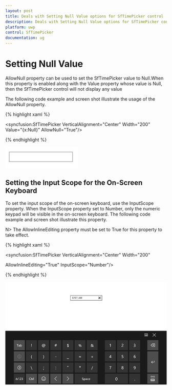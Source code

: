 ```yaml
---
layout: post
title: Deals with Setting Null Value options for SfTimePicker control 
description: Deals with Setting Null Value options for SfTimePicker control 
platform: uwp
control: SfTimePicker
documentation: ug
---
```


# Setting Null Value


AllowNull property can be used to set the SfTimePicker value to Null.When this property is enabled along with the Value property whose value is Null, then the SfTimePicker control will not display any value 

The following code example and screen shot illustrate the usage of the AllowNull property.


{% highlight xaml %}


<Grid Background="{StaticResource ApplicationPageBackgroundThemeBrush}">

<syncfusion:SfTimePicker VerticalAlignment="Center" Width="200" Value="{x:Null}" AllowNull="True"/>

</Grid>

{% endhighlight %}

![](Features_images/Features_img16.png)

## Setting the Input Scope for the On-Screen Keyboard

To set the input scope of the on-screen keyboard, use the InputScope property. When the InputScope property set to Number, only the numeric keypad will be visible in the on-screen keyboard. The following code example and screen shot illustrate this property.


N>  The AllowInlineEditing property must be set to True for this property to take effect.

{% highlight xaml %}


<Grid Background="{StaticResource ApplicationPageBackgroundThemeBrush}">

<syncfusion:SfTimePicker VerticalAlignment="Center" Width="200"

AllowInlineEditing="True" InputScope="Number"/>

</Grid>
{% endhighlight %}


![](Features_images/Features_img18.png)